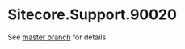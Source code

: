 # Sitecore.Support.90020

See [master branch](https://github.com/sitecoresupport/Sitecore.Support.90020) for details.